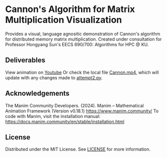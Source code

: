 # Cannon's Algorithm for Matrix Multiplication Visualization

Provides a visual, language agnositic demonstration of Cannon's algorithm for distributed memory matrix multiplication. Created under consultation for Professor Hongyang Sun's EECS 690/700: Algorithms for HPC @ KU. 

## Deliverables
View animation on [Youtube](www.youtube.com)
Or check the local file [Cannon.mp4](media/videos/attempt2/1080p60/Cannon.mp4), which will update with any changes made to [attempt2.py](attempt2.py).

## Acknowledgements 
The Manim Community Developers. (2024). Manim – Mathematical Animation Framework (Version v0.18.1) https://www.manim.community/
To code with Manim, visit the installation manual: https://docs.manim.community/en/stable/installation.html

## License

Distributed under the MIT License. See [LICENSE](LICENSE.md) for more information.
